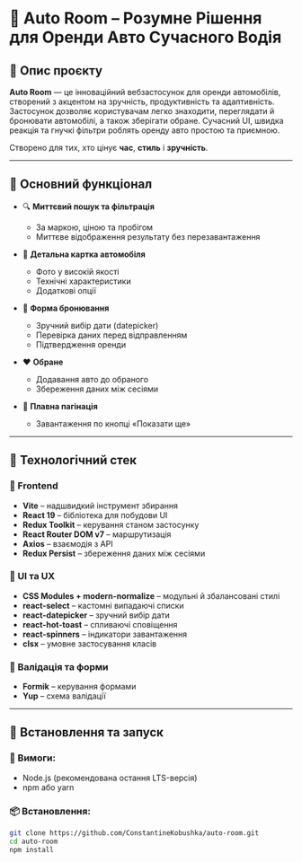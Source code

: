 # 🚗 Auto Room – Розумне Рішення для Оренди Авто Сучасного Водія

## 🔎 Опис проєкту

**Auto Room** — це інноваційний вебзастосунок для оренди автомобілів, створений з акцентом на зручність, продуктивність та адаптивність. Застосунок дозволяє користувачам легко знаходити, переглядати й бронювати автомобілі, а також зберігати обране. Сучасний UI, швидка реакція та гнучкі фільтри роблять оренду авто простою та приємною.

Створено для тих, хто цінує **час**, **стиль** і **зручність**.

---

## 🌟 Основний функціонал

- 🔍 **Миттєвий пошук та фільтрація**

  - За маркою, ціною та пробігом
  - Миттєве відображення результату без перезавантаження

- 📄 **Детальна картка автомобіля**

  - Фото у високій якості
  - Технічні характеристики
  - Додаткові опції

- 📅 **Форма бронювання**

  - Зручний вибір дати (datepicker)
  - Перевірка даних перед відправленням
  - Підтвердження оренди

- ❤️ **Обране**

  - Додавання авто до обраного
  - Збереження даних між сесіями

- 🔁 **Плавна пагінація**
  - Завантаження по кнопці «Показати ще»

---

## 🧰 Технологічний стек

### 🔨 Frontend

- **Vite** – надшвидкий інструмент збирання
- **React 19** – бібліотека для побудови UI
- **Redux Toolkit** – керування станом застосунку
- **React Router DOM v7** – маршрутизація
- **Axios** – взаємодія з API
- **Redux Persist** – збереження даних між сесіями

### 🎨 UI та UX

- **CSS Modules + modern-normalize** – модульні й збалансовані стилі
- **react-select** – кастомні випадаючі списки
- **react-datepicker** – зручний вибір дати
- **react-hot-toast** – спливаючі сповіщення
- **react-spinners** – індикатори завантаження
- **clsx** – умовне застосування класів

### 🧪 Валідація та форми

- **Formik** – керування формами
- **Yup** – схема валідації

---

## 🚀 Встановлення та запуск

### 🔧 Вимоги:

- Node.js (рекомендована остання LTS-версія)
- npm або yarn

### 📦 Встановлення:

```bash
git clone https://github.com/ConstantineKobushka/auto-room.git
cd auto-room
npm install
```
